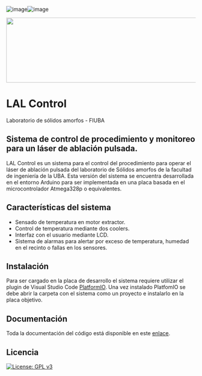 ![image](https://img.shields.io/badge/C%2B%2B-00599C?style=for-the-badge&logo=c%2B%2B&logoColor=white)![image](https://img.shields.io/badge/Arduino-00979D?style=for-the-badge&logo=Arduino&logoColor=white)

<a href="https://www.fi.uba.ar/investigacion/areas-de-investigacion/materiales-y-nanotecnologia/laboratorio-de-solidos-amorfos"><img src="https://confedi.org.ar/wp-content/uploads/2020/09/fiuba_logo.jpg" width="600" height="173" align="center">
</a>
# LAL Control
Laboratorio de sólidos amorfos - FIUBA

## Sistema de control de procedimiento y monitoreo para un láser de ablación pulsada.

LAL Control es un sistema para el control del procedimiento para operar el láser de ablación pulsada del laboratorio de Sólidos amorfos de la facultad de ingeniería de la UBA. Esta versión del sistema se encuentra desarrollada en el entorno Arduino para ser implementada en una placa basada en el microcontrolador Atmega328p o equivalentes.

## Características del sistema

- Sensado de temperatura en motor extractor.
- Control de temperatura mediante dos coolers.
- Interfaz con el usuario mediante LCD.
- Sistema de alarmas para alertar por exceso de temperatura, humedad en el recinto o fallas en los sensores.

## Instalación
Para ser cargado en la placa de desarrollo el sistema requiere utilizar el plugin de Visual Studio Code [PlatformIO](https://platformio.org/). Una vez instalado PlatfomIO se debe abrir la carpeta con el sistema como un proyecto e instalarlo en la placa objetivo.

## Documentación
Toda la documentación del código está disponible en este [enlace](https://juanhirschmann.github.io/LAL_Control/index.html).


## Licencia
[![License: GPL v3](https://img.shields.io/badge/License-GPLv3-blue.svg)](https://www.gnu.org/licenses/gpl-3.0)


